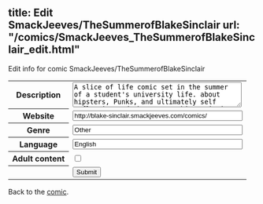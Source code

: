 title: Edit SmackJeeves/TheSummerofBlakeSinclair
url: "/comics/SmackJeeves_TheSummerofBlakeSinclair_edit.html"
---
Edit info for comic SmackJeeves/TheSummerofBlakeSinclair

<form name="comic" action="http://gaepostmail.appspot.com/comic/" method="post">
<table class="comicinfo">
<tr>
<th>Description</th><td><textarea name="description" cols="40" rows="3">A slice of life comic set in the summer of a student's university life. about hipsters, Punks, and ultimately self reflection and 'honesty'. This comic is Apparently what you would call a 'social comedy' and a sattire on generation Y. loosely based on my recently passed student experiences =) Hopefuly this comic will remind you of summer when you read it; enjoy!</textarea></td>
</tr>
<tr>
<th>Website</th><td><input type="text" name="url" value="http://blake-sinclair.smackjeeves.com/comics/" size="40"/></td>
</tr>
<tr>
<th>Genre</th><td><input type="text" name="genre" value="Other" size="40"/></td>
</tr>
<tr>
<th>Language</th><td><input type="text" name="language" value="English" size="40"/></td>
</tr>
<tr>
<th>Adult content</th><td><input type="checkbox" name="adult" value="adult" /></td>
</tr>
<tr>
<th></th><td>
<input type="hidden" name="comic" value="SmackJeeves_TheSummerofBlakeSinclair" />
<input type="submit" name="submit" value="Submit" />
</td>
</tr>
</table>
</form>

Back to the [comic](SmackJeeves_TheSummerofBlakeSinclair.html).
